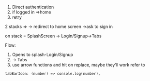 1. Direct authentication
2. if logged in =>home
3. retry

2 stacks =>
<signed in /> -> redirect to home screen
<signed out />->ask to sign in

on stack = SplashScreen -> Login/Signup->Tabs

Flow:

1. Opens to splash-Login/Signup
2. -> Tabs
3. use arrow functions and hit on replace, maybe they'll work refer to

```
tabBarIcon: (number) => console.log(number),
```
